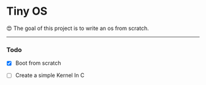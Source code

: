 # Tiny OS

 😍 The goal of this project is to write an os from scratch.


-----

### Todo

- [x]   Boot from scratch
- [ ]   Create a simple Kernel In C



 

